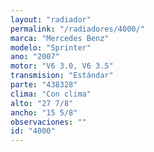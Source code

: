 ```yaml
---
layout: "radiador"
permalink: "/radiadores/4000/"
marca: "Mercedes Benz"
modelo: "Sprinter"
ano: "2007"
motor: "V6 3.0, V6 3.5"
transmision: "Estándar"
parte: "438328"
clima: "Con clima"
alto: "27 7/8"
ancho: "15 5/8"
observaciones: ""
id: "4000"
---
```


